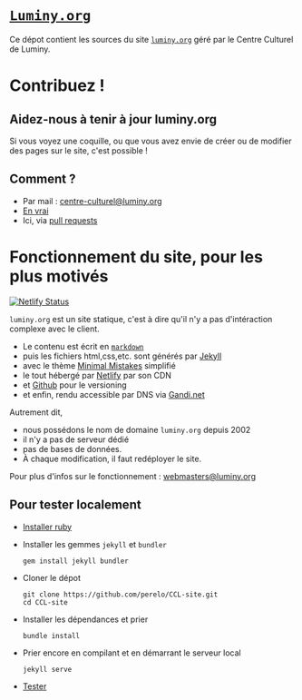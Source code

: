 # [`Luminy.org`](https://test.luminy.org)
Ce dépot contient les sources du site [`luminy.org`](https://test.luminy.org)
géré par le Centre Culturel de Luminy.

# Contribuez !

## Aidez-nous à tenir à jour luminy.org

Si vous voyez une coquille, ou que vous avez envie de créer ou de modifier des
pages sur le site, c'est possible !

## Comment ?

- Par mail :
  [centre-culturel@luminy.org](mailto:centre-culturel@luminy.org)
- [En vrai](https://test.luminy.org/contacts/#en-vrai)
- Ici, via [pull requests](https://github.com/perelo/CCL-site/pulls)


# Fonctionnement du site, pour les plus motivés
[![Netlify Status](https://api.netlify.com/api/v1/badges/2d1ae5b1-d8bf-444a-8a73-39fe71dd4207/deploy-status)](https://app.netlify.com/sites/friendly-lovelace-c98437/deploys)

`luminy.org` est un site statique, c'est à dire qu'il n'y a pas d'intéraction
complexe avec le client.
- Le contenu est écrit en [`markdown`](https://commonmark.org/help/)
- puis les fichiers html,css,etc. sont générés par [Jekyll](https://jekyllrb.com/) 
- avec le thème [Minimal Mistakes](https://github.com/mmistakes/minimal-mistakes) simplifié
- le tout hébergé par [Netlify](https://netlify.com) par son CDN
- et [Github](https://github.com/) pour le versioning
- et enfin, rendu accessible par DNS via [Gandi.net](https://www.gandi.net/fr)

Autrement dit,
- nous possédons le nom de domaine `luminy.org` depuis 2002
- il n'y a pas de serveur dédié
- pas de bases de données.
- À chaque modification, il faut redéployer le site.

Pour plus d'infos sur le fonctionnement : [webmasters@luminy.org](mailto:webmasters@luminy.org)

## Pour tester localement

- [Installer ruby](https://jekyllrb.com/docs/installation/)

- Installer les gemmes `jekyll` et `bundler`
  ```
  gem install jekyll bundler
  ```

- Cloner le dépot
  ```
  git clone https://github.com/perelo/CCL-site.git
  cd CCL-site
  ```

- Installer les dépendances et prier
  ```
  bundle install
  ```

- Prier encore en compilant et en démarrant le serveur local
  ```
  jekyll serve
  ```

- [Tester](http://localhost:4000/)

